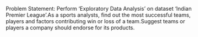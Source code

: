 Problem Statement:
Perform ‘Exploratory Data Analysis’ on dataset ‘Indian Premier League’.As a sports analysts, find out the most successful teams, players and factors
contributing win or loss of a team.Suggest teams or players a company should endorse for its products.
